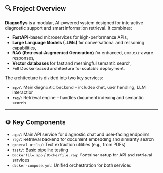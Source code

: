 ## 🔍 Project Overview

**DiagnoSys** is a modular, AI-powered system designed for interactive diagnostic support and smart information retrieval. It combines:

- **FastAPI**-based microservices for high-performance APIs,
- **Large Language Models (LLMs)** for conversational and reasoning capabilities,
- **RAG (Retrieval-Augmented Generation)** for enhanced, context-aware responses,
- **Vector databases** for fast and meaningful semantic search,
- Full Docker-based architecture for scalable deployment.

The architecture is divided into two key services:

- **`app/`**: Main diagnostic backend – includes chat, user handling, LLM interaction
- **`rag/`**: Retrieval engine – handles document indexing and semantic search

---

## ⚙️ Key Components

- `app/`: Main API service for diagnostic chat and user-facing endpoints
- `rag/`: Retrieval backend for document embedding and similarity search
- `general_utils/`: Text extraction utilities (e.g., from PDFs)
- `test/`: Basic pipeline testing
- `Dockerfile.app` / `Dockerfile.rag`: Container setup for API and retrieval services
- `docker-compose.yml`: Unified orchestration for both services

